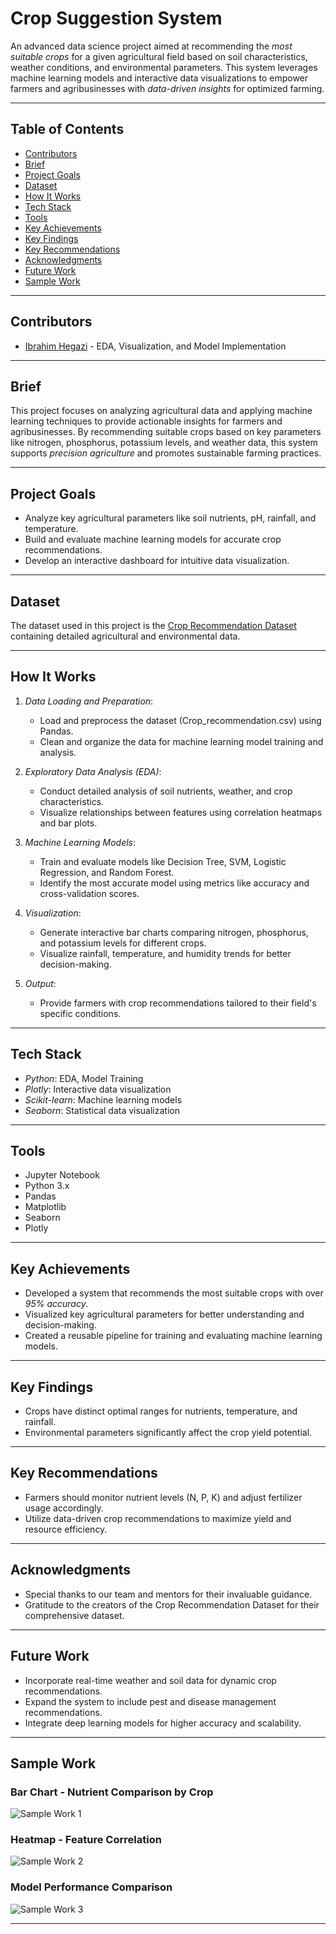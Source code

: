 # Crop Suggestion System

An advanced data science project aimed at recommending the *most suitable crops* for a given agricultural field based on soil characteristics, weather conditions, and environmental parameters. This system leverages machine learning models and interactive data visualizations to empower farmers and agribusinesses with *data-driven insights* for optimized farming.

---

## Table of Contents

- [Contributors](#contributors)
- [Brief](#brief)
- [Project Goals](#project-goals)
- [Dataset](#dataset)
- [How It Works](#how-it-works)
- [Tech Stack](#tech-stack)
- [Tools](#tools)
- [Key Achievements](#key-achievements)
- [Key Findings](#key-findings)
- [Key Recommendations](#key-recommendations)
- [Acknowledgments](#acknowledgments)
- [Future Work](#future-work)
- [Sample Work](#sample-work)

---

## Contributors

- [Ibrahim Hegazi](https://github.com/Ibrahim-Hegazi) - EDA, Visualization, and Model Implementation

---

## Brief

This project focuses on analyzing agricultural data and applying machine learning techniques to provide actionable insights for farmers and agribusinesses. By recommending suitable crops based on key parameters like nitrogen, phosphorus, potassium levels, and weather data, this system supports *precision agriculture* and promotes sustainable farming practices.

---

## Project Goals

- Analyze key agricultural parameters like soil nutrients, pH, rainfall, and temperature.
- Build and evaluate machine learning models for accurate crop recommendations.
- Develop an interactive dashboard for intuitive data visualization.

---

## Dataset

The dataset used in this project is the [Crop Recommendation Dataset](https://www.kaggle.com/datasets/atharvaingle/crop-recommendation-dataset) containing detailed agricultural and environmental data.

---

## How It Works

1. *Data Loading and Preparation*:
   - Load and preprocess the dataset (Crop_recommendation.csv) using Pandas.
   - Clean and organize the data for machine learning model training and analysis.

2. *Exploratory Data Analysis (EDA)*:
   - Conduct detailed analysis of soil nutrients, weather, and crop characteristics.
   - Visualize relationships between features using correlation heatmaps and bar plots.

3. *Machine Learning Models*:
   - Train and evaluate models like Decision Tree, SVM, Logistic Regression, and Random Forest.
   - Identify the most accurate model using metrics like accuracy and cross-validation scores.

4. *Visualization*:
   - Generate interactive bar charts comparing nitrogen, phosphorus, and potassium levels for different crops.
   - Visualize rainfall, temperature, and humidity trends for better decision-making.

5. *Output*:
   - Provide farmers with crop recommendations tailored to their field's specific conditions.

---

## Tech Stack

- *Python*: EDA, Model Training
- *Plotly*: Interactive data visualization
- *Scikit-learn*: Machine learning models
- *Seaborn*: Statistical data visualization

---

## Tools

- Jupyter Notebook
- Python 3.x
- Pandas
- Matplotlib
- Seaborn
- Plotly

---

## Key Achievements

- Developed a system that recommends the most suitable crops with over *95% accuracy*.
- Visualized key agricultural parameters for better understanding and decision-making.
- Created a reusable pipeline for training and evaluating machine learning models.

---

## Key Findings

- Crops have distinct optimal ranges for nutrients, temperature, and rainfall.
- Environmental parameters significantly affect the crop yield potential.

---

## Key Recommendations

- Farmers should monitor nutrient levels (N, P, K) and adjust fertilizer usage accordingly.
- Utilize data-driven crop recommendations to maximize yield and resource efficiency.

---

## Acknowledgments

- Special thanks to our team and mentors for their invaluable guidance.
- Gratitude to the creators of the Crop Recommendation Dataset for their comprehensive dataset.

---

## Future Work

- Incorporate real-time weather and soil data for dynamic crop recommendations.
- Expand the system to include pest and disease management recommendations.
- Integrate deep learning models for higher accuracy and scalability.

---

## Sample Work

### Bar Chart - Nutrient Comparison by Crop

![Sample Work 1](https://github.com/user-attachments/assets/your_image_path)

### Heatmap - Feature Correlation

![Sample Work 2](https://github.com/user-attachments/assets/your_image_path)

### Model Performance Comparison

![Sample Work 3](https://github.com/user-attachments/assets/your_image_path)

---
